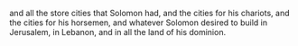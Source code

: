 and all the store cities that Solomon had, and the cities for his chariots, and the cities for his horsemen, and whatever Solomon desired to build in Jerusalem, in Lebanon, and in all the land of his dominion.
